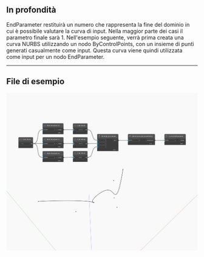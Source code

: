 ## In profondità
EndParameter restituirà un numero che rappresenta la fine del dominio in cui è possibile valutare la curva di input. Nella maggior parte dei casi il parametro finale sarà 1. Nell'esempio seguente, verrà prima creata una curva NURBS utilizzando un nodo ByControlPoints, con un insieme di punti generati casualmente come input. Questa curva viene quindi utilizzata come input per un nodo EndParameter.
___
## File di esempio

![EndParameter](./Autodesk.DesignScript.Geometry.Curve.EndParameter_img.jpg)

